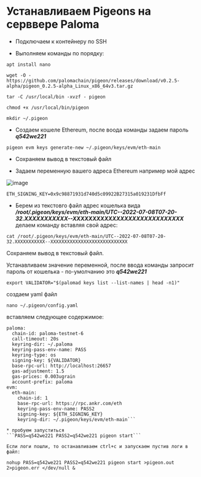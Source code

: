 # Устанавливаем Pigeons на серввере Paloma

* Подключаем к контейнеру по SSH

* Выполняем команды по порядку:

```apt install nano```

```wget -O - https://github.com/palomachain/pigeon/releases/download/v0.2.5-alpha/pigeon_0.2.5-alpha_Linux_x86_64v3.tar.gz```

```tar -C /usr/local/bin -xvzf - pigeon```

```chmod +x /usr/local/bin/pigeon```

```mkdir ~/.pigeon```

* Создаем кошеле Ethereum, после воода команды задаем пароль ***q542we221***

```pigeon evm keys generate-new ~/.pigeon/keys/evm/eth-main```

* Сохраняем вывод в текстовый файл

* Задаем переменную вашего адреса Ethereum
например мой адрес

![image](https://user-images.githubusercontent.com/23629420/177959700-c12db1ca-8c98-41fb-a9e8-40a35f19115d.png)

```ETH_SIGNING_KEY=0x9c98871931d740d5c09922B27315a019231DfbFf```

* Берем из текстовго файл адрес кошелька вида ***/root/.pigeon/keys/evm/eth-main/UTC--2022-07-08T07-20-32.ХХХХХХХХХХХ--ХХХХХХХХХХХХХХХХХХХХХХХХХХХХ***
делаем команду вставляя свой адрес:

```cat /root/.pigeon/keys/evm/eth-main/UTC--2022-07-08T07-20-32.ХХХХХХХХХХХ--ХХХХХХХХХХХХХХХХХХХХХХХХХХХХ```

Сохраняем вывод в текстовый файл.


Устанавливаем значение переменной, после ввода команды запросит пароль от кошелька - по-умолчанию это ***q542we221***

```export VALIDATOR="$(palomad keys list --list-names | head -n1)"```

создаем yaml файл

```nano ~/.pigeon/config.yaml```

вставляем следующее содержимое:

```loop-timeout: 5s
paloma:
  chain-id: paloma-testnet-6
  call-timeout: 20s
  keyring-dir: ~/.paloma
  keyring-pass-env-name: PASS
  keyring-type: os
  signing-key: ${VALIDATOR}
  base-rpc-url: http://localhost:26657
  gas-adjustment: 1.5
  gas-prices: 0.003ugrain
  account-prefix: paloma
evm:
  eth-main:
    chain-id: 1
    base-rpc-url: https://rpc.ankr.com/eth
    keyring-pass-env-name: PASS2
    signing-key: ${ETH_SIGNING_KEY}
    keyring-dir: ~/.pigeon/keys/evm/eth-main```
    
* пробуем запуститься
```PASS=q542we221 PASS2=q542we221 pigeon start```

Если логи пошли, то останавливаем ctrl+c и запускаем пустив логи в файл:

nohup PASS=q542we221 PASS2=q542we221 pigeon start >pigeon.out 2>pigeon.err </dev/null &
    
    
    
    
    
    
    
    
    
    
    
    
    
    
    
    
    
    
    
    
    
    
    
    
    
